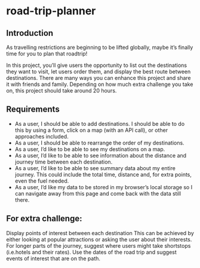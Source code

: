 # road-trip-planner

## Introduction

As travelling restrictions are beginning to be lifted globally, maybe it’s finally time for you to plan that roadtrip! 

In this project, you’ll give users the opportunity to list out the destinations they want to visit, let users order them, and display the best route between destinations.
There are many ways you can enhance this project and share it with friends and family.
Depending on how much extra challenge you take on, this project should take around 20 hours.

## Requirements
* As a user, I should be able to add destinations. I should be able to do this by using a form, click on a map (with an API call), or other approaches included.
* As a user, I should be able to rearrange the order of my destinations.
* As a user, I’d like to be able to see my destinations on a map.
* As a user, I’d like to be able to see information about the distance and journey time between each destination.
* As a user, I’d like to be able to see summary data about my entire journey. This could include the total time, distance and, for extra points, even the fuel needed.
* As a user, I’d like my data to be stored in my browser’s local storage so I can navigate away from this page and come back with the data still there.

## For extra challenge:

Display points of interest between each destination This can be achieved by either looking at popular attractions or asking the user about their interests.
For longer parts of the journey, suggest where users might take shortstops (i.e.hotels and their rates).
Use the dates of the road trip and suggest events of interest that are on the path.